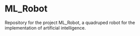 # ML_Robot
Repository for the project ML_Robot, a quadruped robot for the implementation of artificial intelligence.
